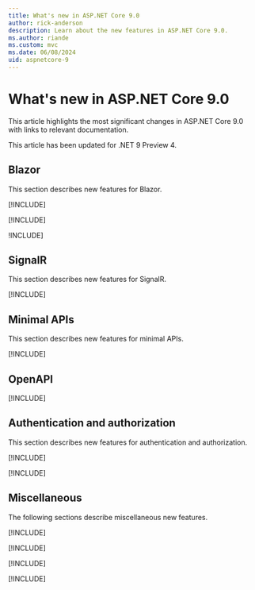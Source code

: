 ```yaml
---
title: What's new in ASP.NET Core 9.0
author: rick-anderson
description: Learn about the new features in ASP.NET Core 9.0.
ms.author: riande
ms.custom: mvc
ms.date: 06/08/2024
uid: aspnetcore-9
---
```

# What's new in ASP.NET Core 9.0

This article highlights the most significant changes in ASP.NET Core 9.0 with links to relevant documentation.

This article has been updated for .NET 9 Preview 4.

<!-- New content should be added to ~/aspnetcore-9/includes/newFeatureName.md files. This will help prevent merge conflicts in this file. -->

## Blazor

This section describes new features for Blazor.

[!INCLUDE[](~/release-notes/aspnetcore-9/includes/blazor-reconnection.md)]

[!INCLUDE[](~/release-notes/aspnetcore-9/includes/blazor-maui-web-template.md)]

!INCLUDE[](~/release-notes/aspnetcore-9/includes/blazor-simplified-auth-state.md)]

## SignalR

This section describes new features for SignalR.

[!INCLUDE[](~/release-notes/aspnetcore-9/includes/signalr.md)]

## Minimal APIs

This section describes new features for minimal APIs.

[!INCLUDE[](~/release-notes/aspnetcore-9/includes/status500.md)]

## OpenAPI

[!INCLUDE[](~/release-notes/aspnetcore-9/includes/openApi.md)]

## Authentication and authorization

This section describes new features for authentication and authorization.

[!INCLUDE[](~/release-notes/aspnetcore-9/includes/oidccustomparms.md)]

[!INCLUDE[](~/release-notes/aspnetcore-9/includes/httpsysextendedauth.md)]

## Miscellaneous

The following sections describe miscellaneous new features.

[!INCLUDE[](~/release-notes/aspnetcore-9/includes/hybrid-cache.md)]

[!INCLUDE[](~/release-notes/aspnetcore-9/includes/endpoint-metadata.md)]

[!INCLUDE[](~/release-notes/aspnetcore-9/includes/debugger.md)]

[!INCLUDE[](~/release-notes/aspnetcore-9/includes/fix-for-503s.md)]
